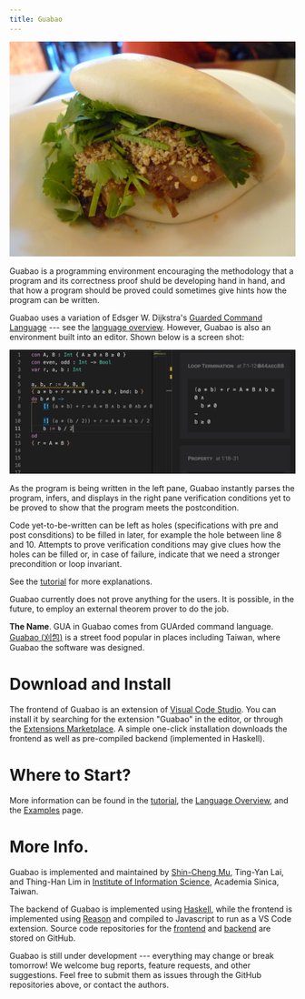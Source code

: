 ```yaml
---
title: Guabao
---
```


![<small>Photo: [Ron Dollete](https://www.flickr.com/photos/saucesupreme/4434798368). CC BY-ND 2.0.</small>](images/guabao-saucesupreme.jpg)

Guabao is a programming environment encouraging the methodology that a program and its correctness proof shuld be developing hand in hand,
and that how a program should be proved could sometimes give hints how the program can be written.

Guabao uses a variation of Edsger W. Dijkstra's [Guarded Command Language](https://en.wikipedia.org/wiki/Guarded_Command_Language) --- see the [language overview](pages/1.%20Language%20Overview.html).
However, Guabao is also an environment built into an editor.
Shown below is a screen shot:

![](images/tutorial/tutorial03.jpg)

As the program is being written in the left pane, Guabao instantly parses the program, infers, and displays in the right pane verification conditions yet to be proved to show that the program meets the postcondition.

Code yet-to-be-written can be left as holes (specifications with pre and post consditions) to be filled in later, for example the hole between line 8 and 10. Attempts to prove verification conditions may give clues how the holes can be filled or, in case of failure, indicate that we need a stronger precondition or loop invariant.

See the [tutorial](pages/0.%20Getting%20Started.html) for more explanations.

Guabao currently does not prove anything for the users. It is possible, in the future, to employ an external theorem prover to do the job.

**The Name**. GUA in Guabao comes from GUArded command language.
[Guabao (刈包)](https://en.wikipedia.org/wiki/Gua_bao) is a street food popular in places including Taiwan, where Guabao the software was designed.

# Download and Install

The frontend of Guabao is an extension of [Visual Code Studio](https://code.visualstudio.com/). You can install it by searching for the extension "Guabao" in the editor, or through the [Extensions Marketplace](https://marketplace.visualstudio.com/items?itemName=scmlab.guabao).
A simple one-click installation downloads the frontend as well as pre-compiled backend (implemented in Haskell).

# Where to Start?

More information can be found in the [tutorial](pages/0.%20Getting%20Started.html), the [Language Overview](pages/1.%20Language%20Overview.html), and the [Examples](pages/Examples.html) page.

# More Info.

Guabao is implemented and maintained by [Shin-Cheng Mu](https://scm.iis.sinica.edu.tw/home/), Ting-Yan Lai, and Thing-Han Lim in [Institute of Information Science](https://www.iis.sinica.edu.tw/), Academia Sinica, Taiwan.

The backend of Guabao is implemented using [Haskell](https://www.haskell.org/), while the frontend is implemented using [Reason](https://reasonml.github.io/) and compiled to Javascript to run as a VS Code extension.
Source code repositories for the [frontend](https://github.com/scmlab/gcl-vscode) and [backend](https://github.com/scmlab/gcl) are stored on GitHub.

Guabao is still under development --- everything may change or break tomorrow! We welcome bug reports, feature requests, and other suggestions.
Feel free to submit them as issues through the GitHub repositories above, or contact the authors.
